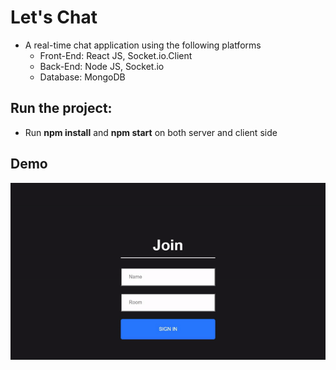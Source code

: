 # Let's Chat
  - A real-time chat application using the following platforms
    - Front-End: React JS, Socket.io.Client
    - Back-End: Node JS, Socket.io
    - Database: MongoDB
    
## Run the project:
   - Run **npm install** and **npm start** on both server and client side
    
 ## Demo
    
   ![demo](https://github.com/thaqueubc/Let-s_Chat/blob/master/images/chat_app.gif)
   



